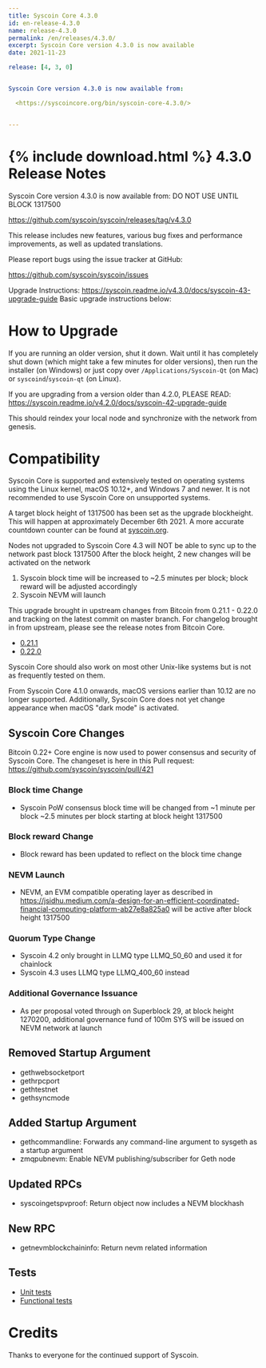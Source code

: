 ```yaml
---
title: Syscoin Core 4.3.0
id: en-release-4.3.0
name: release-4.3.0
permalink: /en/releases/4.3.0/
excerpt: Syscoin Core version 4.3.0 is now available
date: 2021-11-23

release: [4, 3, 0]


Syscoin Core version 4.3.0 is now available from:

  <https://syscoincore.org/bin/syscoin-core-4.3.0/>


---
```

{% include download.html %}
4.3.0 Release Notes
======================

Syscoin Core version 4.3.0 is now available from:
DO NOT USE UNTIL BLOCK 1317500

  <https://github.com/syscoin/syscoin/releases/tag/v4.3.0>

This release includes new features, various bug fixes and performance
improvements, as well as updated translations.

Please report bugs using the issue tracker at GitHub:

  <https://github.com/syscoin/syscoin/issues>


Upgrade Instructions: <https://syscoin.readme.io/v4.3.0/docs/syscoin-43-upgrade-guide>
Basic upgrade instructions below:

How to Upgrade
==============

If you are running an older version, shut it down. Wait until it has completely
shut down (which might take a few minutes for older versions), then run the
installer (on Windows) or just copy over `/Applications/Syscoin-Qt` (on Mac)
or `syscoind`/`syscoin-qt` (on Linux).

If you are upgrading from a version older than 4.2.0, PLEASE READ: <https://syscoin.readme.io/v4.2.0/docs/syscoin-42-upgrade-guide>

This should reindex your local node and synchronize with the network from genesis.

Compatibility
==============

Syscoin Core is supported and extensively tested on operating systems using
the Linux kernel, macOS 10.12+, and Windows 7 and newer. It is not recommended
to use Syscoin Core on unsupported systems.

A target block height of 1317500 has been set as the upgrade blockheight.
This will happen at approximately December 6th 2021.
A more accurate countdown counter can be found at [syscoin.org](https://www.syscoin.org). 

Nodes not upgraded to Syscoin Core 4.3 will NOT be able to sync up to the network past block 1317500
After the block height, 2 new changes will be activated on the network
1. Syscoin block time will be increased to ~2.5 minutes per block; block reward will be adjusted accordingly
2. Syscoin NEVM will launch

This upgrade brought in upstream changes from Bitcoin from 0.21.1 - 0.22.0 and tracking on the latest commit on master branch.  For changelog brought in from upstream, please see the release notes from Bitcoin Core.
- [0.21.1](https://bitcoincore.org/en/releases/0.21.1/)
- [0.22.0](https://bitcoincore.org/en/releases/0.22.0/)

Syscoin Core should also work on most other Unix-like systems but is not
as frequently tested on them.

From Syscoin Core 4.1.0 onwards, macOS versions earlier than 10.12 are no
longer supported. Additionally, Syscoin Core does not yet change appearance
when macOS "dark mode" is activated.

Syscoin Core Changes
--------------------
Bitcoin 0.22+ Core engine is now used to power consensus and security of Syscoin Core. The changeset is here in this Pull request: https://github.com/syscoin/syscoin/pull/421

### Block time Change
- Syscoin PoW consensus block time will be changed from ~1 minute per block ~2.5 minutes per block starting at block height 1317500

### Block reward Change
- Block reward has been updated to reflect on the block time change 

### NEVM Launch
- NEVM, an EVM compatible operating layer as described in <https://jsidhu.medium.com/a-design-for-an-efficient-coordinated-financial-computing-platform-ab27e8a825a0> will be active after block height 1317500

### Quorum Type Change
- Syscoin 4.2 only brought in LLMQ type LLMQ\_50\_60 and used it for chainlock
- Syscoin 4.3 uses LLMQ type LLMQ\_400\_60 instead

### Additional Governance Issuance
- As per proposal voted through on Superblock 29, at block height 1270200, additional governance fund of 100m SYS will be issued on NEVM network at launch



Removed Startup Argument
------------------------
- gethwebsocketport
- gethrpcport
- gethtestnet
- gethsyncmode

Added Startup Argument
----------------------
- gethcommandline: Forwards any command-line argument to sysgeth as a startup argument
- zmqpubnevm: Enable NEVM publishing/subscriber for Geth node 

Updated RPCs
------------
- syscoingetspvproof: Return object now includes a NEVM blockhash

New RPC
-------
- getnevmblockchaininfo: Return nevm related information

Tests
-----
- [Unit tests](https://github.com/syscoin/syscoin/tree/master/src/test)
- [Functional tests](https://github.com/syscoin/syscoin/tree/master/test/functional)

Credits
=======

Thanks to everyone for the continued support of Syscoin.

